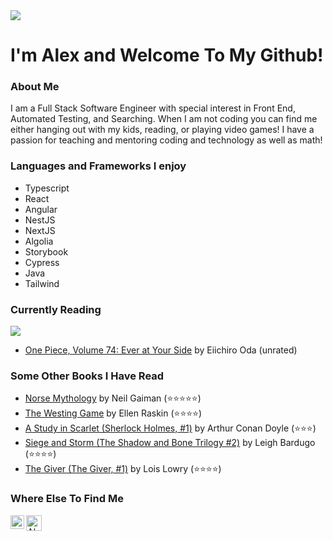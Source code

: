 <img src="https://c.tenor.com/-Kgr-uW4GA8AAAAi/hello.gif"/> 

# I'm Alex and Welcome To My Github!

### About Me
  I am a Full Stack Software Engineer with special interest in Front End, Automated Testing, and Searching.  When I am not coding you can find me either hanging out 
  with my kids, reading, or playing video games!  I have a passion for teaching and mentoring coding and technology as well as math!
  
### Languages and Frameworks I enjoy
- Typescript
- React
- Angular
- NestJS
- NextJS
- Algolia
- Storybook
- Cypress 
- Java
- Tailwind


### Currently Reading
 <img src="https://c.tenor.com/CsPCJHIlhy8AAAAC/frantic-studying.gif" />
 
 <!-- GOODREADS-LIST:START -->
- [One Piece, Volume 74: Ever at Your Side](https://www.goodreads.com/review/show/4728669285?utm_medium=api&utm_source=rss) by Eiichiro Oda (unrated)
<!-- GOODREADS-LIST:END -->
 
### Some Other Books I Have Read 
<!-- GOODREADS-READ-LIST:START -->
- [Norse Mythology](https://www.goodreads.com/review/show/2990395724?utm_medium=api&utm_source=rss) by Neil Gaiman (⭐⭐⭐⭐⭐)
- [The Westing Game](https://www.goodreads.com/review/show/3301757806?utm_medium=api&utm_source=rss) by Ellen Raskin (⭐⭐⭐⭐)
- [A Study in Scarlet (Sherlock Holmes, #1)](https://www.goodreads.com/review/show/3376597295?utm_medium=api&utm_source=rss) by Arthur Conan Doyle (⭐⭐⭐)
- [Siege and Storm (The Shadow and Bone Trilogy #2)](https://www.goodreads.com/review/show/4553409146?utm_medium=api&utm_source=rss) by Leigh Bardugo (⭐⭐⭐⭐)
- [The Giver (The Giver, #1)](https://www.goodreads.com/review/show/3709054059?utm_medium=api&utm_source=rss) by Lois Lowry (⭐⭐⭐⭐)
<!-- GOODREADS-READ-LIST:END -->

### Where Else To Find Me
<a href="https://www.linkedin.com/in/alexandria-piatt-189505120/">
  <img align="left" alt="Alex's LinkedIn" width="22px" src="https://raw.githubusercontent.com/peterthehan/peterthehan/master/assets/linkedin.svg" />
</a>
<a href="https://www.goodreads.com/user/show/21969908-alexandria-marie">
  <img align="left" alt="Alex's Goodreads" width="25px" src="https://upload.wikimedia.org/wikipedia/commons/5/5a/Goodreads_logo_-_SuperTinyIcons.svg" />
</a>
<!---
amrunnells/amrunnells is a ✨ special ✨ repository because its `README.md` (this file) appears on your GitHub profile.
You can click the Preview link to take a look at your changes.
--->

